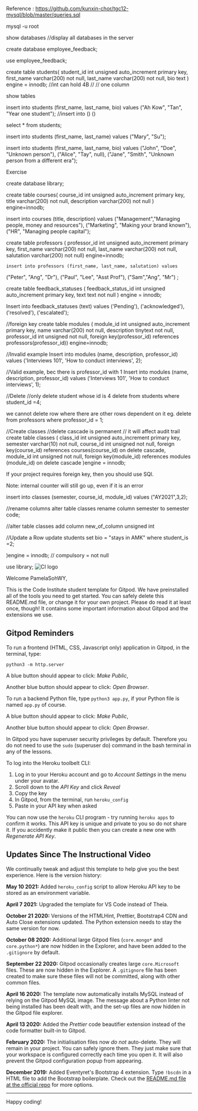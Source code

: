 Reference : https://github.com/kunxin-chor/tgc12-mysql/blob/master/queries.sql

mysql -u root 

show databases //display all databases in the server

create database employee_feedback;

use employee_feedback;

create table students(
student_id int unsigned auto_increment primary key,
first_name varchar(200) not null,
last_name varchar(200) not null,
bio text
) engine = innodb;
//int can hold 4B 
// <name ofcolumn> <data type> <autoincrease by one> <primary key>
// one column

show tables

insert into students (first_name, last_name, bio) 
values ("Ah Kow", "Tan", "Year one student");
//insert into <table name>(<columns>) (<values>)

select * from students;

insert into students (first_name, last_name) values ("Mary", "Su");

insert into students (first_name, last_name, bio) values 
    ("John", "Doe", "Unknown person"),
    ("Alice", "Tay", null),
    ("Jane", "Smith", "Unknown person from a different era");

Exercise

create database library;

create table courses(
    course_id int unsigned auto_increment primary key, 
    title varchar(200) not null,
    description varchar(200) not null
) engine=innodb;

insert into courses (title, description) values
("Management","Managing people, money and resources"),
("Marketing", "Making your brand known"),
("HR", "Managing people capital"); 


create table professors (
    professor_id int unsigned auto_increment primary key,
    first_name varchar(200) not null,
    last_name varchar(200) not null,
    salutation varchar(200) not null) engine=innodb;

    insert into professors (first_name, last_name, salutation) values
("Peter", "Ang", "Dr"),
("Paul", "Lee", "Asst Prof"),
("Sam","Ang", "Mr")
;

create table feedback_statuses (
    feedback_status_id int unsigned auto_increment primary key, 
    text text not null
) engine = innodb;

Insert into feedback_statuses (text)
values ('Pending'),
('acknowledged'),
('resolved'),
('escalated');

//foreign key 
create table modules (
  module_id int unsigned auto_increment primary key,
  name varchar(200) not null,
  description tinytext not null,
  professor_id int unsigned not null, 
  foreign key(professor_id) references professors(professor_id)) engine=innodb;


//Invalid example
Insert into modules (name, description, professor_id) values
('Interviews 101', 'How to conduct interviews', 2);

//Valid example, bec there is professor_id with 1
Insert into modules (name, description, professor_id) values
('Interviews 101', 'How to conduct interviews', 1);

//Delete 
//only delete student whose id is 4
delete from students where student_id =4;

we cannot delete row where there are other rows dependent on it
eg. delete from professors where professor_id = 1;

//Create classes 
//delete cascade is permanent // it will affect audit trail 
create table classes (
    class_id int unsigned auto_increment primary key, 
    semester varchar(10) not null, 
    course_id int unsigned not null, 
    foreign key(course_id) references courses(course_id) on delete cascade, 
    module_id int unsigned not null, 
    foreign key(module_id) references modules (module_id) on delete cascade
)engine = innodb;


If your project requires foreign key, then you should use SQl. 

Note: internal counter will still go up, even if it is an error 

insert into classes (semester, course_id, module_id) values ("AY2021",3,2);

//rename columns 
alter table classes rename column semester to semester code;

//alter table classes add column new_of_column unsigned int

//Update a Row
update students set bio = "stays in AMK" where student_is =2;






)engine = innodb;
// compulsory = not null

use library;
![CI logo](https://codeinstitute.s3.amazonaws.com/fullstack/ci_logo_small.png)

Welcome PamelaSohWY,

This is the Code Institute student template for Gitpod. We have preinstalled all of the tools you need to get started. You can safely delete this README.md file, or change it for your own project. Please do read it at least once, though! It contains some important information about Gitpod and the extensions we use.

## Gitpod Reminders

To run a frontend (HTML, CSS, Javascript only) application in Gitpod, in the terminal, type:

`python3 -m http.server`

A blue button should appear to click: _Make Public_,

Another blue button should appear to click: _Open Browser_.

To run a backend Python file, type `python3 app.py`, if your Python file is named `app.py` of course.

A blue button should appear to click: _Make Public_,

Another blue button should appear to click: _Open Browser_.

In Gitpod you have superuser security privileges by default. Therefore you do not need to use the `sudo` (superuser do) command in the bash terminal in any of the lessons.

To log into the Heroku toolbelt CLI:

1. Log in to your Heroku account and go to *Account Settings* in the menu under your avatar.
2. Scroll down to the *API Key* and click *Reveal*
3. Copy the key
4. In Gitpod, from the terminal, run `heroku_config`
5. Paste in your API key when asked

You can now use the `heroku` CLI program - try running `heroku apps` to confirm it works. This API key is unique and private to you so do not share it. If you accidently make it public then you can create a new one with _Regenerate API Key_.

## Updates Since The Instructional Video

We continually tweak and adjust this template to help give you the best experience. Here is the version history:

**May 10 2021:** Added `heroku_config` script to allow Heroku API key to be stored as an environment variable.

**April 7 2021:** Upgraded the template for VS Code instead of Theia.

**October 21 2020:** Versions of the HTMLHint, Prettier, Bootstrap4 CDN and Auto Close extensions updated. The Python extension needs to stay the same version for now.

**October 08 2020:** Additional large Gitpod files (`core.mongo*` and `core.python*`) are now hidden in the Explorer, and have been added to the `.gitignore` by default.

**September 22 2020:** Gitpod occasionally creates large `core.Microsoft` files. These are now hidden in the Explorer. A `.gitignore` file has been created to make sure these files will not be committed, along with other common files.

**April 16 2020:** The template now automatically installs MySQL instead of relying on the Gitpod MySQL image. The message about a Python linter not being installed has been dealt with, and the set-up files are now hidden in the Gitpod file explorer.

**April 13 2020:** Added the _Prettier_ code beautifier extension instead of the code formatter built-in to Gitpod.

**February 2020:** The initialisation files now _do not_ auto-delete. They will remain in your project. You can safely ignore them. They just make sure that your workspace is configured correctly each time you open it. It will also prevent the Gitpod configuration popup from appearing.

**December 2019:** Added Eventyret's Bootstrap 4 extension. Type `!bscdn` in a HTML file to add the Bootstrap boilerplate. Check out the <a href="https://github.com/Eventyret/vscode-bcdn" target="_blank">README.md file at the official repo</a> for more options.

---

Happy coding!
